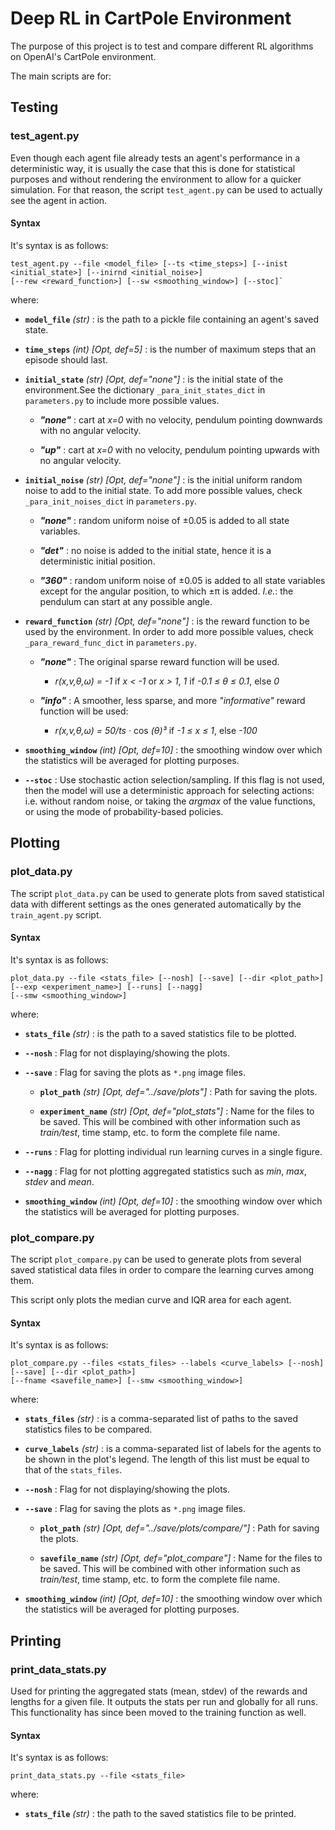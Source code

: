 # Deep RL in CartPole Environment

The purpose of this project is to test and compare different RL algorithms on OpenAI's CartPole environment.

The main scripts are for:


## Testing

### test_agent.py

Even though each agent file already tests an agent's performance in a deterministic way, it is usually the case that
this is done for statistical purposes and without rendering the environment to allow for a quicker simulation. For that
 reason, the script `test_agent.py` can be used to actually see the agent in action.


#### Syntax

It's syntax is as follows:
 
    test_agent.py --file <model_file> [--ts <time_steps>] [--inist <initial_state>] [--inirnd <initial_noise>]
    [--rew <reward_function>] [--sw <smoothing_window>] [--stoc]`

where:

- **`model_file`** _(str)_ : is the path to a pickle file containing an agent's saved state.

- **`time_steps`** _(int)_ _[Opt, def=5]_ : is the number of maximum steps that an episode should last.

- **`initial_state`** _(str)_ _[Opt, def="none"]_ : is the initial state of the environment.See the dictionary
 `_para_init_states_dict` in `parameters.py` to include more possible values.

    - _**"none"**_ : cart at _x=0_ with no velocity, pendulum pointing downwards with no angular velocity.
    
    - _**"up"**_ : cart at _x=0_ with no velocity, pendulum pointing upwards with no angular velocity.
    
- **`initial_noise`** _(str)_ _[Opt, def="none"]_ : is the initial uniform random noise to add to the initial state.
 To add more possible values, check `_para_init_noises_dict` in `parameters.py`.

    - _**"none"**_ : random uniform noise of ±0.05 is added to all state variables.
    
    - _**"det"**_ : no noise is added to the initial state, hence it is a deterministic initial position.
    
    - _**"360"**_ : random uniform noise of ±0.05 is added to all state variables except for the angular position, to
     which ±π is added. _I.e._: the pendulum can start at any possible angle.
    
- **`reward_function`** _(str)_ _[Opt, def="none"]_ : is the reward function to be used by the environment. In order to
 add more possible values, check `_para_reward_func_dict` in `parameters.py`.
 
    - _**"none"**_ : The original sparse reward function will be used.
        - _r(x,v,θ,ω)_ _=_ _-1_ if _x_ _<_ _-1_ or _x_ _>_ _1_, _1_ if _-0.1_ _≤_ _θ_ _≤_ _0.1_, else _0_
    
    - _**"info"**_ : A smoother, less sparse, and more _"informative"_ reward function will be used:
        - _r(x,v,θ,ω)_ _=_ _50/ts_ _·_ cos _(θ)³_ if _-1_ _≤_ _x_ _≤_ _1_, else _-100_ 
       
- **`smoothing_window`** _(int)_ _[Opt, def=10]_ : the smoothing window over which the statistics will be averaged for plotting
 purposes.
 
- **`--stoc`** : Use stochastic action selection/sampling. If this flag is not used, then the model will use a deterministic
approach for selecting actions: i.e. without random noise, or taking the _argmax_ of the value functions, or using the mode
of probability-based policies.
 
 
 ## Plotting
 
 ### plot_data.py
 
 The script `plot_data.py` can be used to generate plots from saved statistical data with different settings as the ones
 generated automatically by the `train_agent.py` script.
 
 
 #### Syntax
 
 It's syntax is as follows:
 
    plot_data.py --file <stats_file> [--nosh] [--save] [--dir <plot_path>] [--exp <experiment_name>] [--runs] [--nagg]
    [--smw <smoothing_window>]
    
where:

- **`stats_file`** _(str)_ : is the path to a saved statistics file to be plotted.

- **`--nosh`** : Flag for not displaying/showing the plots.

- **`--save`** : Flag for saving the plots as `*.png` image files.

    - **`plot_path`** _(str)_ _[Opt, def="../save/plots"]_ : Path for saving the plots.
    
    - **`experiment_name`** _(str)_ _[Opt, def="plot_stats"]_ : Name for the files to be saved. This will be combined
    with other information such as _train/test_, time stamp, etc. to form the complete file name.

- **`--runs`** : Flag for plotting individual run learning curves in a single figure.

- **`--nagg`** : Flag for not plotting aggregated statistics such as _min_, _max_, _stdev_ and _mean_.

- **`smoothing_window`** _(int)_ _[Opt, def=10]_ : the smoothing window over which the statistics will be averaged for plotting
 purposes.
 
 
 ### plot_compare.py
 
 The script `plot_compare.py` can be used to generate plots from several saved statistical data files in order to
 compare the learning curves among them.
 
 This script only plots the median curve and IQR area for each agent.
 
 
 #### Syntax
 
 It's syntax is as follows:
 
    plot_compare.py --files <stats_files> --labels <curve_labels> [--nosh] [--save] [--dir <plot_path>]
    [--fname <savefile_name>] [--smw <smoothing_window>]
    
where:

- **`stats_files`** _(str)_ : is a comma-separated list of paths to the saved statistics files to be compared.

- **`curve_labels`** _(str)_ : is a comma-separated list of labels for the agents to be shown in the plot's legend. The 
length of this list must be equal to that of the `stats_files`.

- **`--nosh`** : Flag for not displaying/showing the plots.

- **`--save`** : Flag for saving the plots as `*.png` image files.

    - **`plot_path`** _(str)_ _[Opt, def="../save/plots/compare/"]_ : Path for saving the plots.
    
    - **`savefile_name`** _(str)_ _[Opt, def="plot_compare"]_ : Name for the files to be saved. This will be combined
    with other information such as _train/test_, time stamp, etc. to form the complete file name.

- **`smoothing_window`** _(int)_ _[Opt, def=10]_ : the smoothing window over which the statistics will be averaged for plotting
 purposes.


## Printing

### print_data_stats.py

Used for printing the aggregated stats (mean, stdev) of the rewards and lengths for a given file.
It outputs the stats per run and globally for all runs.
This functionality has since been moved to the training function as well.

#### Syntax
 
It's syntax is as follows:
 
    print_data_stats.py --file <stats_file>
    
where:

- **`stats_file`** _(str)_ : the path to the saved statistics file to be printed.